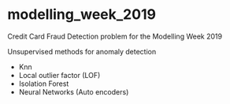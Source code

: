 # modelling_week_2019
Credit Card Fraud Detection problem for the Modelling Week 2019


Unsupervised methods for anomaly detection
* Knn
* Local outlier factor (LOF)
* Isolation Forest
* Neural Networks (Auto encoders)
